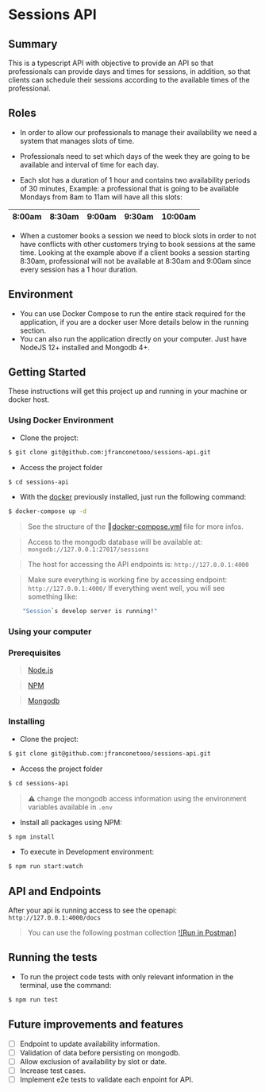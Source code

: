 
# Sessions API

## Summary
This is a typescript API with objective to provide an API so that professionals can provide days and times for sessions, in addition, so that clients can schedule their sessions according to the available times of the professional.

## Roles

-   In order to allow our professionals to manage their availability we need a system that manages slots of time.

-   Professionals need to set which days of the week they are going to be available and interval of time for each day.

-   Each slot has a duration of 1 hour and contains two availability periods of 30 minutes, Example: a professional that is going to be available Mondays from 8am to 11am will have all this slots:

| 8:00am | 8:30am | 9:00am | 9:30am | 10:00am
|--|--|--|--|--|

-   When a customer books a session we need to block slots in order to not have conflicts with other customers trying to book sessions at the same time. Looking at the example above if a client books a session starting 8:30am, professional will not be available at 8:30am and 9:00am since every session has a 1 hour duration.

## Environment

- You can use Docker Compose to run the entire stack required for the application, if you are a docker user
More details below in the running section.
- You can also run the application directly on your computer. Just have NodeJS 12+ installed and Mongodb 4+.

## Getting Started

These instructions will get this project up and running in your machine or docker host.

### Using Docker Environment

 - Clone the project:
```sh
$ git clone git@github.com:jfranconetooo/sessions-api.git
```

 - Access the project folder
 ```sh
$ cd sessions-api
```

 - With the [docker](https://docs.docker.com/get-docker/) previously installed, just run the following command:
 ```sh
$ docker-compose up -d
```

> See the structure of the :page_facing_up:[docker-compose.yml](https://github.com/paulohenriq/Sessions-Schedule-API/blob/master/docker-compose.yml) file for more infos.

> Access to the mongodb database will be available at: `mongodb://127.0.0.1:27017/sessions`

> The host for accessing the API endpoints is: `http://127.0.0.1:4000`

> Make sure everything is working fine by accessing endpoint: `http://127.0.0.1:4000/`
> If everything went well, you will see something like:
```sh
    "Session`s develop server is running!"
```
###  Using your computer

###  Prerequisites

> [Node.js](http://nodejs.org/)

> [NPM](https://www.npmjs.com/)

> [Mongodb](https://docs.mongodb.com/manual/administration/install-community/)

### Installing

 - Clone the project:
```sh
$ git clone git@github.com:jfranconetooo/sessions-api.git
```

 - Access the project folder
 ```sh
$ cd sessions-api
```

 >:warning: change the mongodb access information using the environment variables available in `.env`

- Install all packages using NPM:
```sh
$ npm install
```

- To execute in Development environment:
```sh
$ npm run start:watch
```

## API and Endpoints

After your api is running access to see the openapi: `http://127.0.0.1:4000/docs`

> You can use the following postman collection [![Run in Postman]](https://app.getpostman.com/run-collection/1140279abd04cdd34f3a)

## Running the tests

- To run the project code tests with only relevant information in the terminal, use the command:
```sh
$ npm run test
```

## Future improvements and features

 - [ ] Endpoint to update availability information.
 - [ ] Validation of data before persisting on mongodb.
 - [ ] Allow exclusion of availability by slot or date.
 - [ ] Increase test cases.
 - [ ] Implement e2e tests to validate each enpoint for API.